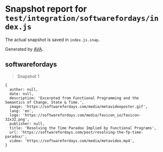 # Snapshot report for `test/integration/softwarefordays/index.js`

The actual snapshot is saved in `index.js.snap`.

Generated by [AVA](https://avajs.dev).

## softwarefordays

> Snapshot 1

    {
      author: null,
      date: null,
      description: 'Excerpted from Functional Programming and the Semantics of Change, State & Time.',
      image: 'https://softwarefordays.com/media/metavideoposter.gif',
      lang: 'en',
      logo: 'https://softwarefordays.com/media/favicon_io/favicon-32x32.png',
      publisher: null,
      title: 'Resolving the Time Paradox Implied by Functional Programs',
      url: 'https://softwarefordays.com/post/resolving-the-fp-time-paradox/',
      video: 'https://softwarefordays.com/media/metavideo.mp4',
    }
